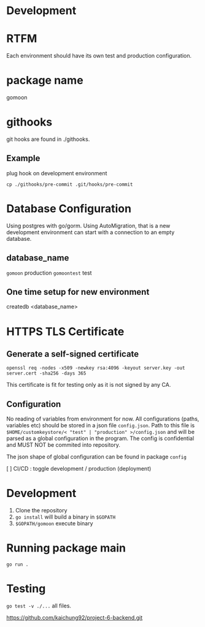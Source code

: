
# Development

# RTFM

Each environment should have its own test and production configuration.



# package name

gomoon


# githooks

git hooks are found in ./githooks.

## Example
plug hook on development environment

```cp ./githooks/pre-commit .git/hooks/pre-commit```





# Database Configuration

Using postgres with go/gorm. Using AutoMigration, that is a new development environment can start with a connection to an empty database.


## database_name

`gomoon` production
`gomoontest` test

## One time setup for new environment

createdb <database_name>

# HTTPS TLS Certificate

## Generate a self-signed certificate

`openssl req -nodes -x509 -newkey rsa:4096 -keyout server.key -out server.cert -sha256 -days 365`

This certificate is fit for testing only as it is not signed by any CA.

## Configuration

No reading of variables from environment for now. All configurations (paths, variables etc) should be stored in a json file `config.json`. Path to this file is `$HOME/customkeystore/< "test" | "production" >/config.json` and will be parsed as a global configuration in the program. The config is confidential and MUST NOT be commited into repository.

The json shape of global configuration can be found in package `config`

[ ] CI/CD : toggle development / production (deployment)

# Development

1. Clone the repository
2. `go install` will build a binary in `$GOPATH`
3. `$GOPATH/gomoon` execute binary

# Running package main

`go run .`

# Testing

`go test -v ./...` all files.

https://github.com/kaichung92/project-6-backend.git
